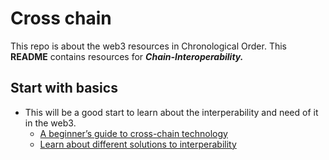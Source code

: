 # Cross chain

This repo is about the web3 resources in Chronological Order. This **README** contains resources for **_Chain-Interoperability._**

## Start with basics

- This will be a good start to learn about the interperability and need of it in the web3.
  - [A beginner’s guide to cross-chain technology](https://cointelegraph.com/blockchain-for-beginners/what-is-blockchain-interoperability-a-beginners-guide-to-cross-chain-technology)
  - [Learn about different solutions to interperability](https://blog.chain.link/blockchain-interoperability/)

